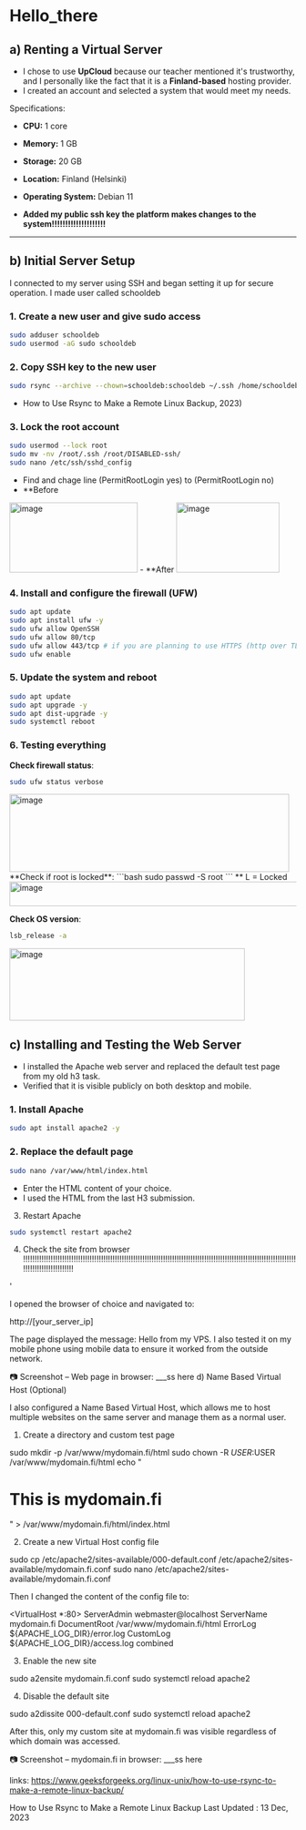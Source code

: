 # Hello_there

## a) Renting a Virtual Server
- I chose to use **UpCloud** because our teacher mentioned it's trustworthy, and I personally like the fact that it is a **Finland-based** hosting provider.
- I created an account and selected a system that would meet my needs.

Specifications:

- **CPU:** 1 core  
- **Memory:** 1 GB  
- **Storage:** 20 GB  
- **Location:** Finland (Helsinki)  
- **Operating System:** Debian 11

- **Added my public ssh key the platform makes changes to the system!!!!!!!!!!!!!!!!!!!!**

---

## b) Initial Server Setup

I connected to my server using SSH and began setting it up for secure operation.  I made user called schooldeb

### 1. Create a new user and give sudo access

```bash
sudo adduser schooldeb
sudo usermod -aG sudo schooldeb
```

### 2. Copy SSH key to the new user
```bash
sudo rsync --archive --chown=schooldeb:schooldeb ~/.ssh /home/schooldeb
```
- How to Use Rsync to Make a Remote Linux Backup, 2023)

### 3. Lock the root account
```bash
sudo usermod --lock root
sudo mv -nv /root/.ssh /root/DISABLED-ssh/
sudo nano /etc/ssh/sshd_config
```
- Find and chage line (PermitRootLogin yes) to (PermitRootLogin no)
- **Before
<img width="225" height="123" alt="image" src="https://github.com/user-attachments/assets/277f982a-ca1a-4735-a161-09970c49ce9b" />
- **After
<img width="181" height="123" alt="image" src="https://github.com/user-attachments/assets/d0220644-3c23-4bce-ac19-f07e93d71546" />

### 4. Install and configure the firewall (UFW)
```bash
sudo apt update
sudo apt install ufw -y
sudo ufw allow OpenSSH
sudo ufw allow 80/tcp
sudo ufw allow 443/tcp # if you are planning to use HTTPS (http over TLS/SSL)
sudo ufw enable
```
### 5. Update the system and reboot
```bash
sudo apt update
sudo apt upgrade -y
sudo apt dist-upgrade -y
sudo systemctl reboot
```
### 6. Testing everything

**Check firewall status**:
```bash
sudo ufw status verbose
```
<img width="491" height="137" alt="image" src="https://github.com/user-attachments/assets/59f8e9ad-83f6-4d26-92c3-7a11b904f468" />
**Check if root is locked**:
```bash
sudo passwd -S root
```
** L = Locked
<img width="535" height="43" alt="image" src="https://github.com/user-attachments/assets/552fd551-897b-4caa-8069-9688864c4e45" />

**Check OS version**:
```bash
lsb_release -a
```
<img width="413" height="127" alt="image" src="https://github.com/user-attachments/assets/1c21acbb-3e3f-4da0-8657-efc5c7bc11e2" />

## c) Installing and Testing the Web Server
- I installed the Apache web server and replaced the default test page from my old h3 task.
- Verified that it is visible publicly on both desktop and mobile.
  
### 1. Install Apache
```bash
sudo apt install apache2 -y
```
### 2. Replace the default page
```bash
sudo nano /var/www/html/index.html
```
- Enter the HTML content of your choice.
- I used the HTML from the last H3 submission.

3. Restart Apache
```bash
sudo systemctl restart apache2
```
4. Check the site from browser
!!!!!!!!!!!!!!!!!!!!!!!!!!!!!!!!!!!!!!!!!!!!!!!!!!!!!!!!!!!!!!!!!!!!!!!!!!!!!!!!!!!!!!!!!!!!!!!!!!!!!!!!!!!!!!!!!!!!!!!!!!!!!!!!!!!!!!!!!!!!!




'





I opened the browser of choice and navigated to:

http://[your_server_ip]

The page displayed the message: Hello from my VPS. I also tested it on my mobile phone using mobile data to ensure it worked from the outside network.

📷 Screenshot – Web page in browser:
___ss here
d) Name Based Virtual Host (Optional)

I also configured a Name Based Virtual Host, which allows me to host multiple websites on the same server and manage them as a normal user.
1. Create a directory and custom test page

sudo mkdir -p /var/www/mydomain.fi/html
sudo chown -R $USER:$USER /var/www/mydomain.fi/html
echo "<h1>This is mydomain.fi</h1>" > /var/www/mydomain.fi/html/index.html

2. Create a new Virtual Host config file

sudo cp /etc/apache2/sites-available/000-default.conf /etc/apache2/sites-available/mydomain.fi.conf
sudo nano /etc/apache2/sites-available/mydomain.fi.conf

Then I changed the content of the config file to:

<VirtualHost *:80>
    ServerAdmin webmaster@localhost
    ServerName mydomain.fi
    DocumentRoot /var/www/mydomain.fi/html
    ErrorLog ${APACHE_LOG_DIR}/error.log
    CustomLog ${APACHE_LOG_DIR}/access.log combined
</VirtualHost>

3. Enable the new site

sudo a2ensite mydomain.fi.conf
sudo systemctl reload apache2

4. Disable the default site

sudo a2dissite 000-default.conf
sudo systemctl reload apache2

After this, only my custom site at mydomain.fi was visible regardless of which domain was accessed.

📷 Screenshot – mydomain.fi in browser:
___ss here





links:
https://www.geeksforgeeks.org/linux-unix/how-to-use-rsync-to-make-a-remote-linux-backup/

How to Use Rsync to Make a Remote Linux Backup
Last Updated : 13 Dec, 2023 
